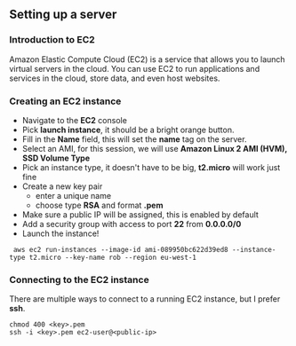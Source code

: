 ## Setting up a server

### Introduction to EC2

Amazon Elastic Compute Cloud (EC2) is a service that allows you to launch virtual servers in the cloud. You can use EC2
to run applications and services in the cloud, store data, and even host websites.

### Creating an EC2 instance

- Navigate to the **EC2** console
- Pick **launch instance**, it should be a bright orange button.
- Fill in the **Name** field, this will set the **name** tag on the server.
- Select an AMI, for this session, we will use **Amazon Linux 2 AMI (HVM), SSD Volume Type**
- Pick an instance type, it doesn't have to be big, **t2.micro** will work just fine
- Create a new key pair
    - enter a unique name
    - choose type **RSA** and format **.pem**
- Make sure a public IP will be assigned, this is enabled by default
- Add a security group with access to port **22** from **0.0.0.0/0**
- Launch the instance!

```shell
 aws ec2 run-instances --image-id ami-089950bc622d39ed8 --instance-type t2.micro --key-name rob --region eu-west-1
```

### Connecting to the EC2 instance

There are multiple ways to connect to a running EC2 instance, but I prefer **ssh**.

```shell
chmod 400 <key>.pem
ssh -i <key>.pem ec2-user@<public-ip>
```
